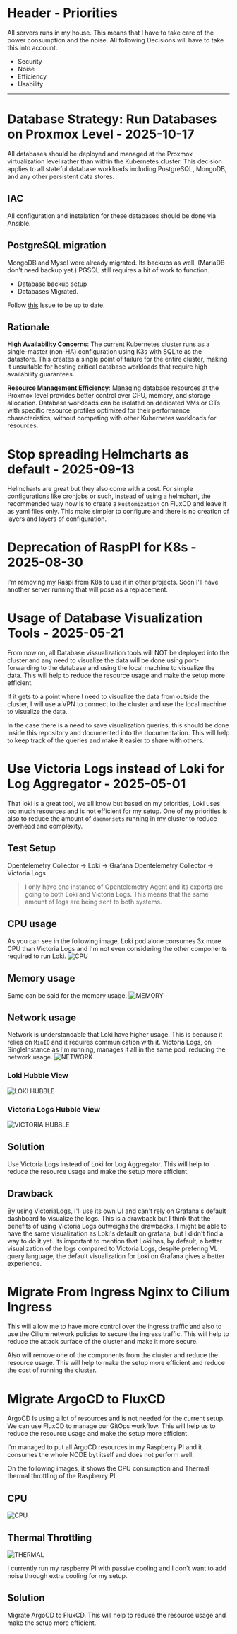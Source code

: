 # Header - Priorities
All servers runs in my house. This means that I have to take care of the power consumption and the noise. All following Decisions will have to take this into account.

- Security
- Noise
- Efficiency
- Usability

----------------------------------------
# Database Strategy: Run Databases on Proxmox Level - 2025-10-17

All databases should be deployed and managed at the Proxmox virtualization level rather than within the Kubernetes cluster. This decision applies to all stateful database workloads including PostgreSQL, MongoDB, and any other persistent data stores.

## IAC
All configuration and instalation for these databases should be done via Ansible.

## PostgreSQL migration
MongoDB and Mysql were already migrated. Its backups as well. (MariaDB don't need backup yet.)
PGSQL still requires a bit of work to function. 
- Database backup setup
- Databases Migrated.

Follow [this](https://github.com/andrebovendorp/workspace/issues/253) Issue to be up to date.

## Rationale

**High Availability Concerns**: The current Kubernetes cluster runs as a single-master (non-HA) configuration using K3s with SQLite as the datastore. This creates a single point of failure for the entire cluster, making it unsuitable for hosting critical database workloads that require high availability guarantees.

**Resource Management Efficiency**: Managing database resources at the Proxmox level provides better control over CPU, memory, and storage allocation. Database workloads can be isolated on dedicated VMs or CTs with specific resource profiles optimized for their performance characteristics, without competing with other Kubernetes workloads for resources.

# Stop spreading Helmcharts as default - 2025-09-13
Helmcharts are great but they also come with a cost. 
For simple configurations like cronjobs or such, instead of using a helmchart, the recommended way now is to create a `kustomization` on FluxCD and leave it as yaml files only. 
This make simpler to configure and there is no creation of layers and layers of configuration.

# Deprecation of RaspPI for K8s - 2025-08-30
I'm removing my Raspi from K8s to use it in other projects. Soon I'll have another server running that will pose as a replacement.

# Usage of Database Visualization Tools - 2025-05-21

From now on, all Database vissualization tools will NOT be deployed into the cluster and any need to visualize the data will be done using port-forwarding to the database and using the local machine to visualize the data. This will help to reduce the resource usage and make the setup more efficient.

If it gets to a point where I need to visualize the data from outside the cluster, I will use a VPN to connect to the cluster and use the local machine to visualize the data.

In the case there is a need to save visualization queries, this should be done inside this repository and documented into the documentation. This will help to keep track of the queries and make it easier to share with others.

# Use Victoria Logs instead of Loki for Log Aggregator - 2025-05-01
That loki is a great tool, we all know but based on my priorities, Loki uses too much resources and is not efficient for my setup.
One of my priorities is also to reduce the amount of `daemonsets` running in my cluster to reduce overhead and complexity.

## Test Setup
Opentelemetry Collector -> Loki -> Grafana
Opentelemetry Collector -> Victoria Logs

> I only have one instance of Opentelemetry Agent and its exports are going to both Loki and Victoria Logs. This means that the same amount of logs are being sent to both systems.

## CPU usage
As you can see in the following image, Loki pod alone consumes 3x more CPU than Victoria Logs and I'm not even considering the other components required to run Loki.
![CPU](resources/images/loki-cpu.png)

## Memory usage
Same can be said for the memory usage. 
![MEMORY](resources/images/loki-memory.png)

## Network usage
Network is understandable that Loki have higher usage. This is because it relies on `MinIO` and it requires communication with it. Victoria Logs, on SingleInstance as I'm running, manages it all in the same pod, reducing the network usage.
![NETWORK](resources/images/loki-network.png)

### Loki Hubble View
![LOKI HUBBLE](resources/images/loki-hubble.png)
### Victoria Logs Hubble View
![VICTORIA HUBBLE](resources/images/vm-hubble.png)


## Solution
Use Victoria Logs instead of Loki for Log Aggregator. This will help to reduce the resource usage and make the setup more efficient.

## Drawback
By using VictoriaLogs, I'll use its own UI and can't rely on Grafana's default dashboard to visualize the logs. This is a drawback but I think that the benefits of using Victoria Logs outweighs the drawbacks. 
I might be able to have the same visualization as Loki's default on grafana, but I didn't find a way to do it yet.
Its important to mention that Loki has, by default, a better visualization of the logs compared to Victoria Logs, despite prefering VL query language, the default visualization for Loki on Grafana gives a better experience.

# Migrate From Ingress Nginx to Cilium Ingress
 This will allow me to have more control over the ingress traffic and also to use the Cilium network policies to secure the ingress traffic. This will help to reduce the attack surface of the cluster and make it more secure.
 
 Also will remove one of the components from the cluster and reduce the resource usage. This will help to make the setup more efficient and reduce the cost of running the cluster.

# Migrate ArgoCD to FluxCD
ArgoCD Is using a lot of resources and is not needed for the current setup. We can use FluxCD to manage our GitOps workflow. This will help us to reduce the resource usage and make the setup more efficient.

I'm managed to put all ArgoCD resources in my Raspberry PI and it consumes the whole NODE byt itself and does not perform well. 

On the following images, it shows the CPU consumption and Thermal thermal throttling of the Raspberry PI.
## CPU
![CPU](resources/images/argocd-resources-01.png)
## Thermal Throttling
![THERMAL](resources/images/argocd-resources-02.png)

I currently run my raspberry PI with passive cooling and I don't want to add noise through extra cooling for my setup.

## Solution
Migrate ArgoCD to FluxCD. This will help to reduce the resource usage and make the setup more efficient.
